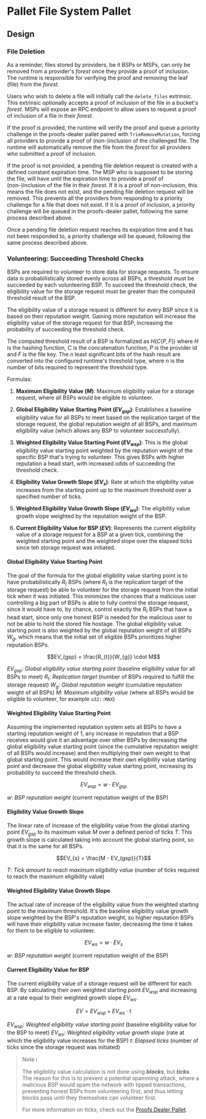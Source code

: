 # Pallet File System Pallet

## Design

### File Deletion

As a reminder, files stored by providers, be it BSPs or MSPs, can only be removed from a provider's _forest_ once they provide a proof of inclusion. The runtime is responsible for verifying the proof and removing the leaf (file) from the _forest_.

Users who wish to delete a file will initially call the `delete_files` extrinsic. This extrinsic optionally accepts a proof of inclusion of the file in a bucket's _forest_. MSPs will expose an RPC endpoint to allow users to request a proof of inclusion of a file in their _forest_.

If the proof is provided, the runtime will verify the proof and queue a priority challenge in the proofs-dealer pallet paired with `TrieRemoveMutation`, forcing all providers to provide a proof of (non-)inclusion of the challenged file. The runtime will automatically remove the file from the _forest_ for all providers who submitted a proof of inclusion.

If the proof is not provided, a pending file deletion request is created with a defined constant expiration time. The MSP who is supposed to be storing the file, will have until the expiration time to provide a proof of (non-)inclusion of the file in their _forest_. If it is a proof of non-inclusion, this means the file does not exist, and the pending file deletion request will be removed. This prevents all the providers from responding to a priority challenge for a file that does not exist. If it is a proof of inclusion, a priority challenge will be queued in the proofs-dealer pallet, following the same process described above.

Once a pending file deletion request reaches its expiration time and it has not been responded to, a priority challenge will be queued, following the same process described above.

### Volunteering: Succeeding Threshold Checks

BSPs are required to volunteer to store data for storage requests. To ensure data is probabilistically stored evenly across all BSPs, a threshold must be succeeded by each volunteering BSP.
To succeed the threshold check, the eligibility value for the storage request must be greater than the computed threshold result of the BSP.

The eligibility value of a storage request is different for every BSP since it is based on their reputation weight. Gaining more reputation will increase the eligibility value of the storage request for that BSP, increasing the probability of succeeding the threshold check.

The computed threshold result of a BSP is formalized as $H(C(P, F))$ where $H$ is the hashing function, $C$ is the concatenation function, $P$ is the provider id and $F$ is the file key.
The $n$ least significant bits of the hash result are converted into the configured runtime's threshold type, where $n$ is the number of bits required to represent the threshold type.

Formulas:

1. **Maximum Eligibility Value ($M$)**: Maximum eligibility value for a storage request, where all BSPs would be eligible to volunteer.

2. **Global Eligibility Value Starting Point ($EV_{gsp}$)**: Establishes a baseline eligibility value for all BSPs to meet based on the replication target of the storage request, the global reputation weight of all BSPs, and maximum eligibility value (which allows any BSP to volunteer successfully).

3. **Weighted Eligibility Value Starting Point ($EV_{wsp}$)**: This is the global eligibility value starting point weighted by the reputation weight of the specific BSP that's trying to volunteer. This gives BSPs with higher reputation a head start, with increased odds of succeeding the threshold check.

4. **Eligibility Value Growth Slope ($EV_{s}$)**: Rate at which the eligibility value increases from the starting point up to the maximum threshold over a specified number of ticks.

5. **Weighted Eligibility Value Growth Slope ($EV_{ws}$)**: The eligibility value growth slope weighted by the reputation weight of the BSP.

6. **Current Eligibility Value for BSP ($EV$)**: Represents the current eligibility value of a storage request for a BSP at a given tick, combining the weighted starting point and the weighted slope over the elapsed ticks since teh storage request was initiated.

#### Global Eligibility Value Starting Point

The goal of the formula for the global eligibility value starting point is to have probabilistically $R_{t}$ BSPs (where $R_{t}$ is the replication target of the storage request) be able to volunteer for the storage request from the initial tick when it was initiated. This minimizes the chances that a malicious user controlling a big part of BSPs is able to fully control the storage request, since it would have to, by chance, control exactly the $R_{t}$ BSPs that have a head start, since only one honest BSP is needed for the malicious user to not be able to hold the stored file hostage.
The global eligibility value starting point is also weighted by the global reputation weight of all BSPs $W_{g}$, which means that the initial set of eligible BSPs prioritizes higher reputation BSPs.

$$EV_{gsp} = \frac{R_{t}}{W_{g}} \cdot M$$

$EV_{gsp}$: _Global eligibility value starting point_ (baseline eligibility value for all BSPs to meet)
$R_{t}$: _Replication target_ (number of BSPs required to fulfill the storage request)
$W_{g}$: _Global reputation weight_ (cumulative reputation weight of all BSPs)
$M$: _Maximum eligibility value_ (where all BSPs would be eligible to volunteer, for example `u32::MAX`)

#### Weighted Eligibility Value Starting Point

Assuming the implemented reputation system sets all BSPs to have a starting reputation weight of 1, any increase in reputation that a BSP receives would give it an advantage over other BSPs by decreasing the global eligibility value starting point (since the cumulative reputation weight of all BSPs would increase) and then multiplying their own weight to that global starting point. This would increase their own eligibility value starting point and decrease the global eligibility value starting point, increasing its probability to succeed the threshold check.

$$EV_{wsp} = w \cdot EV_{gsp}$$

$w$: _BSP reputation weight_ (current reputation weight of the BSP)

#### Eligibility Value Growth Slope

The linear rate of increase of the eligibility value from the global starting point $EV_{gsp}$ to its maximum value $M$ over a defined period of ticks $T$.
This growth slope is calculated taking into account the global starting point, so that it is the same for all BSPs.

$$EV_{s} = \frac{M - EV_{gsp}}{T}$$

$T$: _Tick amount to reach maximum eligibility value_ (number of ticks required to reach the maximum eligibility value)

#### Weighted Eligibility Value Growth Slope

The actual rate of increase of the eligibility value from the weighted starting point to the maximum threshold.
It's the baseline eligibility value growth slope weighted by the BSP's reputation weight, so higher reputation BSPs will have their eligibility value increase faster, decreasing the time it takes for them to be eligible to volunteer.

$$EV_{ws} = w \cdot EV_{s}$$

$w$: _BSP reputation weight_ (current reputation weight of the BSP)

#### Current Eligibility Value for BSP

The current eligibility value of a storage request will be different for each BSP. By calculating their own weighted starting point $EV_{wsp}$ and increasing at a rate equal to their weighted growth slope $EV_{ws}$.

$$EV = EV_{wsp} + EV_{ws} \cdot t$$

$EV_{wsp}$: _Weighted eligibility value starting point_ (baseline eligibility value for the BSP to meet)
$EV_{ws}$: _Weighted eligibility value growth slope_ (rate at which the eligibility value increases for the BSP)
$t$: _Elapsed ticks_ (number of ticks since the storage request was initiated)

> Note ℹ️
>
> The eligibility value calculation is not done using _**blocks**_, but _**ticks**_. The reason for this is to prevent a potential spamming attack, where a malicious BSP would spam the network with tipped transactions, preventing honest BSPs from volunteering first, and thus letting blocks pass until they themselves can volunteer first.
>
> For more information on ticks, check out the [Proofs Dealer Pallet](./../proofs-dealer/README.md).
